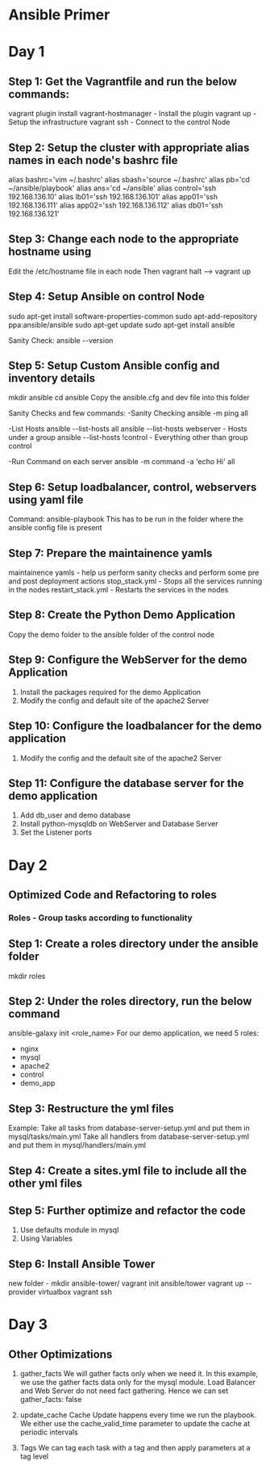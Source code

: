 # Ansible Primer

# Day 1

## Step 1: Get the Vagrantfile and run the below commands:
vagrant plugin install vagrant-hostmanager - Install the plugin
vagrant up - Setup the infrastructure
vagrant ssh - Connect to the control Node

## Step 2: Setup the cluster with appropriate alias names in each node's bashrc file
alias bashrc='vim ~/.bashrc'
alias sbash='source ~/.bashrc'
alias pb='cd ~/ansible/playbook'
alias ans='cd ~/ansible'
alias control='ssh 192.168.136.10'
alias lb01='ssh 192.168.136.101'
alias app01='ssh 192.168.136.111'
alias app02='ssh 192.168.136.112'
alias db01='ssh 192.168.136.121'

## Step 3: Change each node to the appropriate hostname using
Edit the /etc/hostname file in each node
Then vagrant halt --> vagrant up

## Step 4: Setup Ansible on control Node
sudo apt-get install software-properties-common
sudo apt-add-repository ppa:ansible/ansible
sudo apt-get update
sudo apt-get install ansible

Sanity Check: ansible --version

## Step 5: Setup Custom Ansible config and inventory details
mkdir ansible
cd ansible
Copy the ansible.cfg and dev file into this folder

Sanity Checks and few commands:
-Sanity Checking
ansible -m ping all

-List Hosts
ansible --list-hosts all
ansible --list-hosts webserver - Hosts under a group
ansible --list-hosts \!control - Everything other than group control

-Run Command on each server
ansible -m command -a 'echo Hi' all

## Step 6: Setup loadbalancer, control, webservers using yaml file
Command: ansible-playbook <YAML File>
This has to be run in the folder where the ansible config file is present

## Step 7: Prepare the maintainence yamls
maintainence yamls - help us perform sanity checks and perform some pre and post deployment actions
stop_stack.yml - Stops all the services running in the nodes
restart_stack.yml - Restarts the services in the nodes

## Step 8: Create the Python Demo Application
Copy the demo folder to the ansible folder of the control node

## Step 9: Configure the WebServer for the demo Application
1. Install the packages required for the demo Application
2. Modify the config and default site of the apache2 Server

## Step 10: Configure the loadbalancer for the demo application
1. Modify the config and the default site of the apache2 Server

## Step 11: Configure the database server for the demo application
1. Add db_user and demo database
2. Install python-mysqldb on WebServer and Database Server
3. Set the Listener ports

# Day 2
## Optimized Code and Refactoring to roles
### Roles - Group tasks according to functionality

## Step 1: Create a roles directory under the ansible folder
mkdir roles

## Step 2: Under the roles directory, run the below command

ansible-galaxy init <role_name>
For our demo application, we need 5 roles:
* nginx
* mysql
* apache2
* control
* demo_app

## Step 3: Restructure the yml files
Example:
Take all tasks from database-server-setup.yml and put them in mysql/tasks/main.yml
Take all handlers from database-server-setup.yml and put them in mysql/handlers/main.yml

## Step 4: Create a sites.yml file to include all the other yml files

## Step 5: Further optimize and refactor the code
1. Use defaults module in mysql
2. Using Variables

## Step 6: Install Ansible Tower
new folder - mkdir ansible-tower/
vagrant init ansible/tower
vagrant up -- provider virtualbox
vagrant ssh

# Day 3
## Other Optimizations
1. gather_facts
We will gather facts only when we need it. In this example, we use the gather facts data only for the mysql module. Load Balancer and Web Server do not need fact gathering. Hence we can set gather_facts: false

2. update_cache
Cache Update happens every time we run the playbook. We either use the cache_valid_time parameter to update the cache at periodic intervals

3. Tags
We can tag each task with a tag and then apply parameters at a tag level
